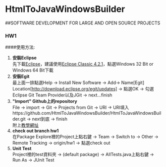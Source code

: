 HtmlToJavaWindowsBuilder
========================

##SOFTWARE DEVELOPMENT FOR LARGE AND OPEN SOURCE PROJECTS
### HW1  

####使用方法:  

1.  **安裝Eclipse**  
    先下載[Eclipse](http://www.eclipse.org/downloads/)，建議使用[Eclipse Classic 4.2.1](http://www.eclipse.org/downloads/packages/eclipse-classic-421/junosr1)，點選Windows 32 Bit or Windows 64 Bit下載
2.  **安裝Egit**  
    最上面一排點選Help -> Install New Software -> Add-> Name[Egit] Location[http://download.eclipse.org/egit/updates] -> 點選OK -> 勾選Eclipse Git Team Provider以及JGit -> next...finish
3.  **"Import" Github上的repository**    
    File -> import -> Git -> Projects from Git -> URI -> URI填入https://github.com/HtmlToJavaWindowsBuilder/HtmlToJavaWindowsBuilder.git -> next到底 -> finish  
    附上[教學網址](http://puremonkey2010.blogspot.tw/2012/05/eclipse-plugin-egit-github-import.html)
4.  **check out branch hw1**  
    在Package Explore裡的Project上點右鍵 -> Team -> Switch to -> Other -> Remote Tracking -> origin/hw1 -> 點選check out
5.  **Unit Test**    
    Project裡的test資料夾 -> (default package) -> AllTests.java上點右鍵 -> Run As -> JUnit Test